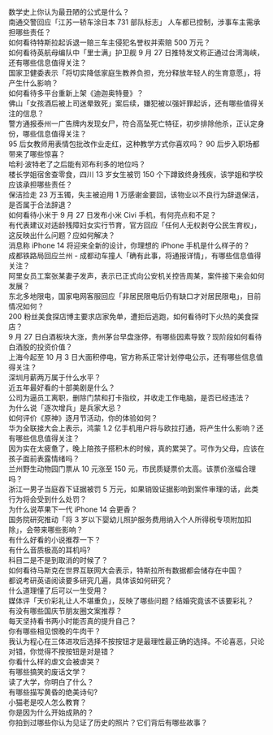 数学史上你认为最丑陋的公式是什么？  
南通交警回应「江苏一轿车涂日本 731 部队标志」 人车都已控制，涉事车主需承担哪些责任？  
如何看待特斯拉起诉退一赔三车主侵犯名誉权并索赔 500 万元？  
如何看待英航母编队中「里士满」护卫舰 9 月 27 日推特发文称正通过台湾海峡，还有哪些信息值得关注？  
国家卫健委表示「将切实降低家庭生教养负担，充分释放年轻人的生育意愿」，将产生什么影响？  
如何看待多平台重新上架《迪迦奥特曼》？  
佛山「女孩酒后被上司迷晕致死」案后续，嫌犯被以强奸罪起诉，还有哪些值得关注的信息？  
警方通报泰州一广告牌内发现女尸，符合高坠死亡特征，初步排除他杀，正认定身份，哪些信息值得关注？  
95 后女教师用表情包批改作业走红，这种教学方式你喜欢吗？ 90 后步入职场都带来了哪些惊喜？  
哈利·波特老了之后能有邓布利多的地位吗？  
楼长学姐宿舍查零食，四川 13 岁女生被罚 150 个下蹲致终身残疾，该学姐和学校应该承担哪些责任？  
保洁捡走 23 万玉镯，失主被迫用 1 万感谢金要回，该物业以不良行为辞退保洁，是否属于合法辞退？  
如何看待小米于 9 月 27 日发布小米 Civi 手机，有何亮点和不足？  
有代表建议对适龄残障妇女实行节育，官方回应「任何人无权剥夺公民生育权」，这反映出什么问题？应如何解决？  
消息称 iPhone 14 将迎来全新的设计，你理想的 iPhone 手机是什么样子的？  
成都铁路局回应兰州 - 成都动车撞人「确有此事，将通报详情」，有哪些信息值得关注？  
阿里女员工案张某妻子发声，表示已正式向公安机关控告周某，案件接下来会如何发展？  
东北多地限电，国家电网客服回应「非居民限电后仍有缺口才对居民限电」，目前情况如何？  
200 粉丝美食探店博主要求店家免单，遭拒后逃跑，如何看待时下火热的美食探店？  
9 月 27 日白酒板块大涨，贵州茅台早盘涨停，有哪些因素导致？现阶段如何看待白酒股的投资价值？  
上海今起至 10 月 3 日大面积停电，官方称系正常计划停电公示，还有哪些信息值得关注？  
深圳月薪两万属于什么水平？  
近五年最好看的十部美剧是什么？  
公司为逼员工离职，删除门禁和打卡指纹，并收走工作电脑，是否已经违法？  
为什么说「逐次增兵」是兵家大忌？  
如何评价《原神》逐月节活动，你的体验如何？  
华为全联接大会上表示，鸿蒙 1.2 亿手机用户将与欧拉打通，将产生什么影响？还有哪些信息值得关注？  
因为实在太疲惫了，晚上陪孩子搭积木的时候，真的累哭了。可作为父母，应该在孩子面前表露情绪吗？  
兰州野生动物园门票从 10 元涨至 150 元，市民质疑票价太高。该票价涨幅合理吗？  
浙江一男子当庭吞下证据被罚 5 万元，如果销毁证据影响到案件审理的话，此类行为将会受到什么处罚？  
为什么说苹果下一代 iPhone 14 会更香？  
国务院研究推动「将 3 岁以下婴幼儿照护服务费用纳入个人所得税专项附加扣除」，会带来哪些影响？  
有什么好看的小说推荐一下？  
有什么音质极高的耳机吗?  
科目二是不是到取消的时候了？  
如何看待马斯克在世界互联网大会表示，特斯拉所有数据都会储存在中国？  
都说考研英语阅读要多研究几遍，具体该如何研究？  
什么道理懂了后可以一生受用？  
媒体评「天价彩礼让人不堪重负」，反映了哪些问题？结婚究竟该不该要彩礼？  
有没有哪些国庆节朋友圈文案推荐？  
每天坚持看书两小时能否真的提升自己？  
你有哪些相见恨晚的牛肉干？  
我认为程心在三体进攻后选择不按按钮才是最理性最正确的选择。不论喜恶，只论对错，你觉得不按按钮是对是错？  
你看什么样的虐文会被虐哭？  
有哪些搞笑的废话文学？  
读了大学，你明白了什么？  
有哪些描写黄昏的绝美诗句?  
小猫老是咬人怎么教育？  
你是因为什么开始成熟的？  
你拍到过哪些你认为见证了历史的照片？它们背后有哪些故事？  
